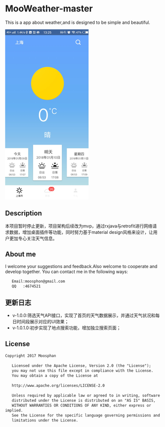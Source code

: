 # MooWeather-master
This is a app about weather,and is designed to be simple and beautiful.

![image_weather](https://github.com/Moosphan/MooWeather-master/blob/99944d823143e1a5b20c4908987eeaa5dcbddb18/MooWeather/art/weather_home.png)

## Description
本项目暂时停止更新，项目架构后续改为mvp，通过rxjava与retrofit进行网络请求数据，增加桌面插件等功能，同时努力基于material design风格来设计，让用户更加专心关注天气信息。

## About me
I welcome your suggestions and feedback.Also welcome to cooperate and develop together.
You can contact me in the following ways:
```
   Email:moosphon@gmail.com
   QQ   :4674521
```
## 更新日志

- v-1.0.0:筛选天气API接口，实现了首页的天气数据展示，并通过天气状况和每日时间段展示对应的UI效果；
- v-1.0.1.0:初步实现了地点搜索功能，增加独立搜索页面；

## License
```
Copyright 2017 Moosphan

   Licensed under the Apache License, Version 2.0 (the "License");
   you may not use this file except in compliance with the License.
   You may obtain a copy of the License at

   http://www.apache.org/licenses/LICENSE-2.0

   Unless required by applicable law or agreed to in writing, software
   distributed under the License is distributed on an "AS IS" BASIS,
   WITHOUT WARRANTIES OR CONDITIONS OF ANY KIND, either express or implied.
   See the License for the specific language governing permissions and
   limitations under the License.
   
```
